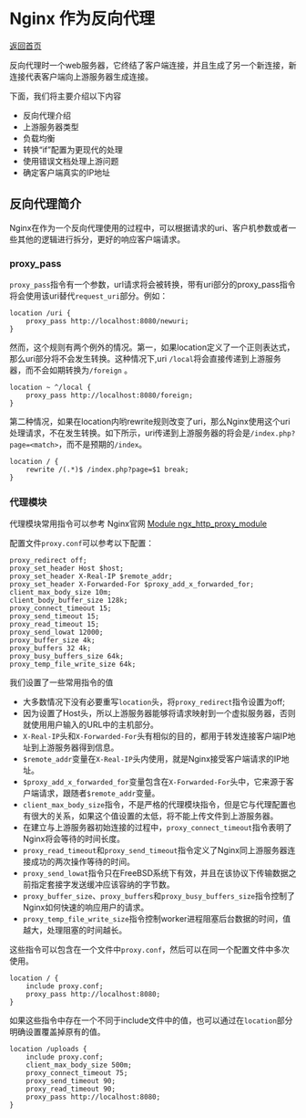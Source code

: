 # Nginx 作为反向代理

[返回首页](https://sturuby.github.io/nginx_learning/)

反向代理时一个web服务器，它终结了客户端连接，并且生成了另一个新连接，新连接代表客户端向上游服务器生成连接。

下面，我们将主要介绍以下内容
- 反向代理介绍
- 上游服务器类型
- 负载均衡
- 转换“if”配置为更现代的处理
- 使用错误文档处理上游问题
- 确定客户端真实的IP地址


## 反向代理简介

Nginx在作为一个反向代理使用的过程中，可以根据请求的uri、客户机参数或者一些其他的逻辑进行拆分，更好的响应客户端请求。

### proxy_pass

`proxy_pass`指令有一个参数，url请求将会被转换，带有uri部分的proxy_pass指令将会使用该uri替代`request_uri`部分。例如：

``` nginx
location /uri {
    proxy_pass http://localhost:8080/newuri;
}
```

然而，这个规则有两个例外的情况。第一，如果location定义了一个正则表达式，那么uri部分将不会发生转换。这种情况下,uri `/local`将会直接传递到上游服务器，而不会如期转换为`/foreign`
。

``` nginx
location ~ ^/local {
    proxy_pass http://localhost:8080/foreign;
}
```

第二种情况，如果在location内哟rewrite规则改变了uri，那么Nginx使用这个uri处理请求，不在发生转换。如下所示，uri传递到上游服务器的将会是`/index.php?page=<match>`，而不是预期的`/index`。

``` nginx
location / {
    rewrite /(.*)$ /index.php?page=$1 break;
}
```

### 代理模块

代理模块常用指令可以参考 Nginx官网 [Module ngx_http_proxy_module](https://nginx.org/en/docs/http/ngx_http_proxy_module.html)

配置文件`proxy.conf`可以参考以下配置：

``` nginx
proxy_redirect off;
proxy_set_header Host $host;
proxy_set_header X-Real-IP $remote_addr;
proxy_set_header X-Forwarded-For $proxy_add_x_forwarded_for;
client_max_body_size 10m;
client_body_buffer_size 128k;
proxy_connect_timeout 15;
proxy_send_timeout 15;
proxy_read_timeout 15;
proxy_send_lowat 12000;
proxy_buffer_size 4k;
proxy_buffers 32 4k;
proxy_busy_buffers_size 64k;
proxy_temp_file_write_size 64k;

```

我们设置了一些常用指令的值
- 大多数情况下没有必要重写`location`头，将`proxy_redirect`指令设置为off;
- 因为设置了Host头，所以上游服务器能够将请求映射到一个虚拟服务器，否则就使用用户输入的URL中的主机部分。
- `X-Real-IP`头和`X-Forwarded-For`头有相似的目的，都用于转发连接客户端IP地址到上游服务器得到信息。
- `$remote_addr`变量在`X-Real-IP`头内使用，就是Nginx接受客户端请求的IP地址。
- `$proxy_add_x_forwarded_for`变量包含在`X-Forwarded-For`头中，它来源于客户端请求，跟随者`$remote_addr`变量。
- `client_max_body_size`指令，不是严格的代理模块指令，但是它与代理配置也有很大的关系，如果这个值设置的太低，将不能上传文件到上游服务器。
- 在建立与上游服务器初始连接的过程中，`proxy_connect_timeout`指令表明了Nginx将会等待的时间长度。
- `proxy_read_timeout`和`proxy_send_timeout`指令定义了Nginx同上游服务器连接成功的两次操作等待的时间。
- `proxy_send_lowat`指令只在FreeBSD系统下有效，并且在该协议下传输数据之前指定套接字发送缓冲应该容纳的字节数。
- `proxy_buffer_size`、`proxy_buffers`和`proxy_busy_buffers_size`指令控制了Nginx如何快速的响应用户的请求。
- `proxy_temp_file_write_size`指令控制worker进程阻塞后台数据的时间，值越大，处理阻塞的时间越长。

这些指令可以包含在一个文件中`proxy.conf`，然后可以在同一个配置文件中多次使用。

``` nginx
location / {
    include proxy.conf;
    proxy_pass http://localhost:8080;
}
```
如果这些指令中存在一个不同于include文件中的值，也可以通过在`location`部分明确设置覆盖掉原有的值。
``` nginx
location /uploads {
    include proxy.conf;
    client_max_body_size 500m;
    proxy_connect_timeout 75;
    proxy_send_timeout 90;
    proxy_read_timeout 90;
    proxy_pass http://localhost:8080;
}
```
